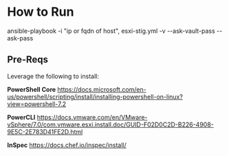 How to Run
===========
ansible-playbook -i "ip or fqdn of host", esxi-stig.yml -v --ask-vault-pass --ask-pass


Pre-Reqs
---------
Leverage the following to install:

**PowerShell Core**
https://docs.microsoft.com/en-us/powershell/scripting/install/installing-powershell-on-linux?view=powershell-7.2

**PowerCLI**
https://docs.vmware.com/en/VMware-vSphere/7.0/com.vmware.esxi.install.doc/GUID-F02D0C2D-B226-4908-9E5C-2E783D41FE2D.html

**InSpec**
https://docs.chef.io/inspec/install/
